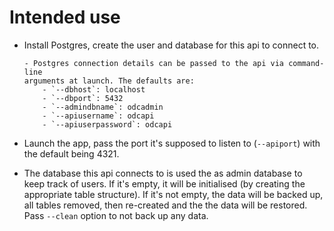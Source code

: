 # Intended use

- Install Postgres, create the user and database for this api to
  connect to.

      - Postgres connection details can be passed to the api via command-line
      arguments at launch. The defaults are:
          - `--dbhost`: localhost
          - `--dbport`: 5432
          - `--admindbname`: odcadmin
          - `--apiusername`: odcapi
          - `--apiuserpassword`: odcapi

- Launch the app, pass the port it's supposed to listen to (`--apiport`) with
  the default being 4321.

- The database this api connects to is used the as admin database to keep
  track of users. If it's empty, it will be initialised
  (by creating the appropriate table structure).
  If it's not empty, the data will be backed up, all tables removed, then
  re-created and the the data will be restored. Pass `--clean` option to not
  back up any data.
